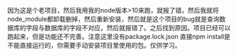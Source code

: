 因为这是个老项目，然后我用我的node版本>10来跑，就报了错，然后我就将node_module都卸载删掉，然后重新安装，然后就是这个项目的bug就是查询数据库的字段与数据库的字段不对应，然后就报错了。之后找到原因。项目已经可以跑起来，但是功能还不完善。注意这里没有package.lock.json 直接npm install是不能直接运行的，你需要手动安装项目里使用的包。仅供学习。
